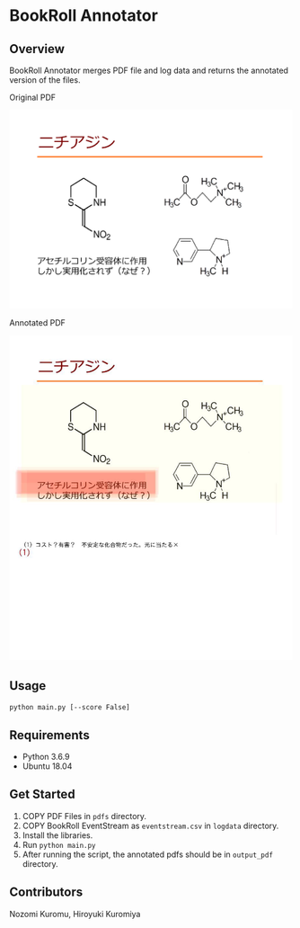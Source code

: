 # BookRoll Annotator

## Overview
BookRoll Annotator merges PDF file and log data and returns the annotated version of the files.

Original PDF

![original](docs/original_img.png)

Annotated PDF 

![annotated](docs/annotated_img.png)

## Usage

```
python main.py [--score False]
```

## Requirements
+ Python 3.6.9
+ Ubuntu 18.04

## Get Started

1. COPY PDF Files in `pdfs` directory.
2. COPY BookRoll EventStream as `eventstream.csv` in `logdata` directory. 
3. Install the libraries.
4. Run `python main.py`
5. After running the script, the annotated pdfs should be in `output_pdf` directory.

## Contributors
Nozomi Kuromu, Hiroyuki Kuromiya